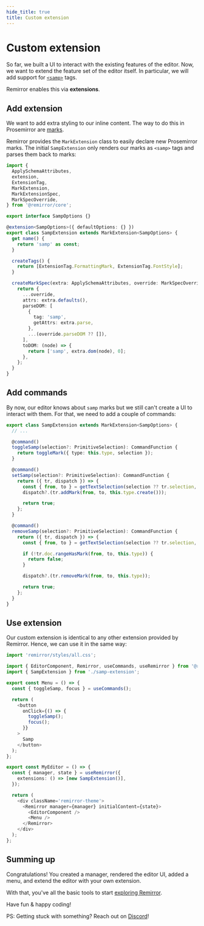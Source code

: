 ```yaml
---
hide_title: true
title: Custom extension
---
```


# Custom extension

So far, we built a UI to interact with the existing features of the editor. Now, we want to extend the feature set of the editor itself. In particular, we will add support for [`<samp>`](https://developer.mozilla.org/en-US/docs/Web/HTML/Element/samp) tags.

Remirror enables this via **extensions**.

## Add extension

We want to add extra styling to our inline content. The way to do this in Prosemirror are [marks](https://prosemirror.net/docs/guide/#schema.marks).

Remirror provides the `MarkExtension` class to easily declare new Prosemirror marks. The initial `SampExtension` only renders our marks as `<samp>` tags and parses them back to marks:

```ts
import {
  ApplySchemaAttributes,
  extension,
  ExtensionTag,
  MarkExtension,
  MarkExtensionSpec,
  MarkSpecOverride,
} from '@remirror/core';

export interface SampOptions {}

@extension<SampOptions>({ defaultOptions: {} })
export class SampExtension extends MarkExtension<SampOptions> {
  get name() {
    return 'samp' as const;
  }

  createTags() {
    return [ExtensionTag.FormattingMark, ExtensionTag.FontStyle];
  }

  createMarkSpec(extra: ApplySchemaAttributes, override: MarkSpecOverride): MarkExtensionSpec {
    return {
      ...override,
      attrs: extra.defaults(),
      parseDOM: [
        {
          tag: 'samp',
          getAttrs: extra.parse,
        },
        ...(override.parseDOM ?? []),
      ],
      toDOM: (node) => {
        return ['samp', extra.dom(node), 0];
      },
    };
  }
}
```

## Add commands

By now, our editor knows about `samp` marks but we still can't create a UI to interact with them. For that, we need to add a couple of commands:

```ts
export class SampExtension extends MarkExtension<SampOptions> {
  // ...

  @command()
  toggleSamp(selection?: PrimitiveSelection): CommandFunction {
    return toggleMark({ type: this.type, selection });
  }

  @command()
  setSamp(selection?: PrimitiveSelection): CommandFunction {
    return ({ tr, dispatch }) => {
      const { from, to } = getTextSelection(selection ?? tr.selection, tr.doc);
      dispatch?.(tr.addMark(from, to, this.type.create()));

      return true;
    };
  }

  @command()
  removeSamp(selection?: PrimitiveSelection): CommandFunction {
    return ({ tr, dispatch }) => {
      const { from, to } = getTextSelection(selection ?? tr.selection, tr.doc);

      if (!tr.doc.rangeHasMark(from, to, this.type)) {
        return false;
      }

      dispatch?.(tr.removeMark(from, to, this.type));

      return true;
    };
  }
}
```

## Use extension

Our custom extension is identical to any other extension provided by Remirror. Hence, we can use it in the same way:

```ts
import 'remirror/styles/all.css';

import { EditorComponent, Remirror, useCommands, useRemirror } from '@remirror/react';
import { SampExtension } from './samp-extension';

export const Menu = () => {
  const { toggleSamp, focus } = useCommands();

  return (
    <button
      onClick={() => {
        toggleSamp();
        focus();
      }}
    >
      Samp
    </button>
  );
};

export const MyEditor = () => {
  const { manager, state } = useRemirror({
    extensions: () => [new SampExtension()],
  });

  return (
    <div className='remirror-theme'>
      <Remirror manager={manager} initialContent={state}>
        <EditorComponent />
        <Menu />
      </Remirror>
    </div>
  );
};
```

## Summing up

Congratulations! You created a manager, rendered the editor UI, added a menu, and extend the editor with your own extension.

With that, you've all the basic tools to start [exploring Remirror](https://remirror.vercel.app).

Have fun & happy coding!

PS: Getting stuck with something? Reach out on [Discord](https://remirror.io/chat)!
